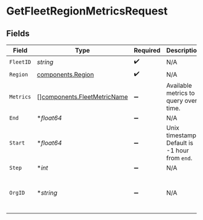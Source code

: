 # GetFleetRegionMetricsRequest


## Fields

| Field                                                                      | Type                                                                       | Required                                                                   | Description                                                                | Example                                                                    |
| -------------------------------------------------------------------------- | -------------------------------------------------------------------------- | -------------------------------------------------------------------------- | -------------------------------------------------------------------------- | -------------------------------------------------------------------------- |
| `FleetID`                                                                  | *string*                                                                   | :heavy_check_mark:                                                         | N/A                                                                        |                                                                            |
| `Region`                                                                   | [components.Region](../../models/components/region.md)                     | :heavy_check_mark:                                                         | N/A                                                                        |                                                                            |
| `Metrics`                                                                  | [][components.FleetMetricName](../../models/components/fleetmetricname.md) | :heavy_minus_sign:                                                         | Available metrics to query over time.                                      |                                                                            |
| `End`                                                                      | **float64*                                                                 | :heavy_minus_sign:                                                         | N/A                                                                        |                                                                            |
| `Start`                                                                    | **float64*                                                                 | :heavy_minus_sign:                                                         | Unix timestamp. Default is -1 hour from `end`.                             |                                                                            |
| `Step`                                                                     | **int*                                                                     | :heavy_minus_sign:                                                         | N/A                                                                        |                                                                            |
| `OrgID`                                                                    | **string*                                                                  | :heavy_minus_sign:                                                         | N/A                                                                        | org-6f706e83-0ec1-437a-9a46-7d4281eb2f39                                   |